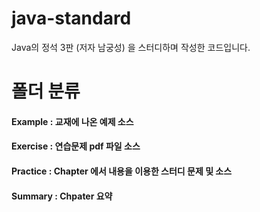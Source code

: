 # java-standard
Java의 정석 3판 (저자 남궁성) 을 스터디하며 작성한 코드입니다.


# 폴더 분류
#### Example	: 교재에 나온 예제 소스
#### Exercise	: 연습문제 pdf 파일 소스
#### Practice	: Chapter 에서 내용을 이용한 스터디 문제 및 소스
#### Summary	: Chpater 요약
